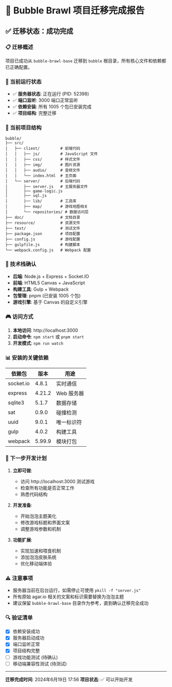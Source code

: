 # 🎉 Bubble Brawl 项目迁移完成报告

## ✅ 迁移状态：**成功完成**

### 📋 迁移概述

项目已成功从 `bubble-brawl-base` 迁移到 `bubble` 根目录，所有核心文件和依赖都已正确配置。

### 🚀 当前运行状态

- ✅ **服务器状态**: 正在运行 (PID: 52398)
- ✅ **端口监听**: 3000 端口正常监听
- ✅ **依赖安装**: 所有 1005 个包已安装完成
- ✅ **项目结构**: 完整迁移

### 📁 当前项目结构

```
bubble/
├── src/
│   ├── client/         # 前端代码
│   │   ├── js/         # JavaScript 文件
│   │   ├── css/        # 样式文件
│   │   ├── img/        # 图片资源
│   │   ├── audio/      # 音频文件
│   │   └── index.html  # 主页面
│   └── server/         # 后端代码
│       ├── server.js   # 主服务器文件
│       ├── game-logic.js
│       ├── sql.js
│       ├── lib/        # 工具库
│       ├── map/        # 游戏地图相关
│       └── repositories/ # 数据访问层
├── doc/                # 文档目录
├── resource/           # 资源文件
├── test/               # 测试文件
├── package.json        # 项目配置
├── config.js           # 游戏配置
├── gulpfile.js         # 构建脚本
└── webpack.config.js   # Webpack 配置
```

### 🔧 技术栈确认

- **后端**: Node.js + Express + Socket.IO
- **前端**: HTML5 Canvas + JavaScript
- **构建工具**: Gulp + Webpack
- **包管理**: pnpm (已安装 1005 个包)
- **游戏引擎**: 基于 Canvas 的自定义引擎

### 🎮 访问方式

1. **本地访问**: http://localhost:3000
2. **启动命令**: `npm start` 或 `pnpm start`
3. **开发模式**: `npm run watch`

### 📊 安装的关键依赖

| 依赖包 | 版本 | 用途 |
|--------|------|------|
| socket.io | 4.8.1 | 实时通信 |
| express | 4.21.2 | Web 服务器 |
| sqlite3 | 5.1.7 | 数据存储 |
| sat | 0.9.0 | 碰撞检测 |
| uuid | 9.0.1 | 唯一标识符 |
| gulp | 4.0.2 | 构建工具 |
| webpack | 5.99.9 | 模块打包 |

### 🎯 下一步开发计划

1. **立即可做**:
   - 访问 http://localhost:3000 测试游戏
   - 检查所有功能是否正常工作
   - 熟悉代码结构

2. **开发准备**:
   - 开始泡泡主题美化
   - 修改游戏标题和界面文案
   - 调整游戏参数和机制

3. **功能扩展**:
   - 实现加速和喂食机制
   - 添加泡泡皮肤系统
   - 优化移动端体验

### ⚠️ 注意事项

- 服务器当前在后台运行，如需停止可使用 `pkill -f "server.js"`
- 所有原始 agar.io 相关的文案和标识需要替换为泡泡主题
- 建议保留 `bubble-brawl-base` 目录作为参考，直到确认迁移完全成功

### 🔍 验证清单

- [x] 依赖安装成功
- [x] 服务器启动成功  
- [x] 端口监听正常
- [x] 项目结构完整
- [ ] 游戏功能测试 (待确认)
- [ ] 移动端兼容性测试 (待测试)

---

**迁移完成时间**: 2024年6月19日 17:56
**项目状态**: ✅ 可以开始开发 